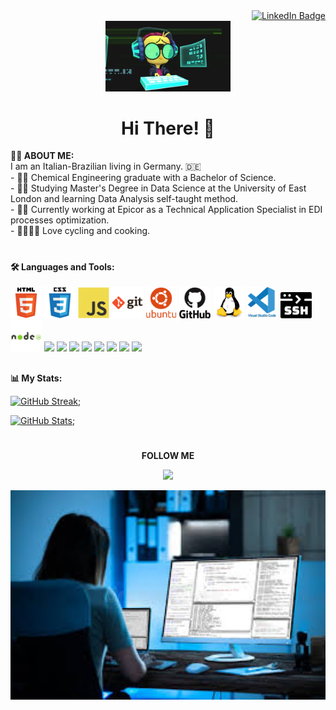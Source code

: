  <div id="badges" align="right">
  <a target="_blank" href="https://www.linkedin.com/in/zjessica94">
    <img src="https://img.shields.io/badge/LinkedIn-blue?style=for-the-badge&logo=linkedin&logoColor=white" alt="LinkedIn Badge"/>
  </a>
  </div>
<div id="header" align="center">
  <img src="https://raw.githubusercontent.com/Zarinha/Zarinha/main/images/giphy.webp" width="200">
  <h1><strong>Hi There!</strong> 👋 </h1>
</div>
  
  <strong>:woman_technologist: ABOUT ME:</strong><br>
   I am an Italian-Brazilian living in Germany. 🇩🇪 <br>
    - 👩‍🔬 Chemical Engineering graduate with a Bachelor of Science.<br>
    - 👩‍🎓 Studying Master's Degree in Data Science at the University of East London and learning Data Analysis self-taught method. <br>
    - 👩‍💻 Currently working at Epicor as a Technical Application Specialist in EDI processes optimization. <br>
    - 🚴‍♀️🧑‍🍳 Love cycling and cooking.
<h1></h1>
<h4>
🛠️ Languages and Tools:</h4>
<div>
<img src="https://raw.githubusercontent.com/Zarinha/Zarinha/7c44090a278e43b7946ed70634d4afaba2759f94/images/html5-original-wordmark.svg" width=50>
  <img src="https://raw.githubusercontent.com/Zarinha/Zarinha/d18bd97225db675d4b074d1f116a48d81b2bbdfa/images/css3-original-wordmark%20(1).svg" width=50>
  <img src="https://raw.githubusercontent.com/Zarinha/Zarinha/d18bd97225db675d4b074d1f116a48d81b2bbdfa/images/javascript-original.svg" width=50>
  <img src="https://raw.githubusercontent.com/Zarinha/Zarinha/d18bd97225db675d4b074d1f116a48d81b2bbdfa/images/git-original-wordmark.svg" width=50>
  <img src="https://raw.githubusercontent.com/Zarinha/Zarinha/f0679abfdd1861591aac19d1e25dde9efb863648/images/ubuntu-plain-wordmark.svg" width=50>
  <img src="https://raw.githubusercontent.com/Zarinha/Zarinha/f0679abfdd1861591aac19d1e25dde9efb863648/images/github-original-wordmark.svg" width=50>
  <img src="https://raw.githubusercontent.com/Zarinha/Zarinha/d18bd97225db675d4b074d1f116a48d81b2bbdfa/images/linux-original.svg" width=50>
  <img src="https://raw.githubusercontent.com/Zarinha/Zarinha/d18bd97225db675d4b074d1f116a48d81b2bbdfa/images/vscode-original-wordmark.svg" width=50>
  <img src="https://raw.githubusercontent.com/Zarinha/Zarinha/f0679abfdd1861591aac19d1e25dde9efb863648/images/ssh.svg" width=50>
  <img src="https://raw.githubusercontent.com/Zarinha/Zarinha/e6cf0d87d464c04149ac7aaec520e36e1e0e9411/images/nodejs-original-wordmark.svg" width=50>
  <img src="https://raw.githubusercontent.com/Zarinha/devicon/6910f0503efdd315c8f9b858234310c06e04d9c0/icons/anaconda/anaconda-original-wordmark.svg" width=50>
  <img src="https://raw.githubusercontent.com/Zarinha/devicon/6910f0503efdd315c8f9b858234310c06e04d9c0/icons/jupyter/jupyter-original-wordmark.svg" width=50>
  <img src="https://raw.githubusercontent.com/Zarinha/devicon/6910f0503efdd315c8f9b858234310c06e04d9c0/icons/jira/jira-original-wordmark.svg" width=50>
  <img src="https://raw.githubusercontent.com/Zarinha/devicon/6910f0503efdd315c8f9b858234310c06e04d9c0/icons/numpy/numpy-original-wordmark.svg" width=50>
  <img src="https://raw.githubusercontent.com/Zarinha/devicon/6910f0503efdd315c8f9b858234310c06e04d9c0/icons/pandas/pandas-original-wordmark.svg" width=50>
  <img src="https://raw.githubusercontent.com/Zarinha/devicon/6910f0503efdd315c8f9b858234310c06e04d9c0/icons/sourcetree/sourcetree-original-wordmark.svg" width=50>
  <img src="https://raw.githubusercontent.com/Zarinha/devicon/6910f0503efdd315c8f9b858234310c06e04d9c0/icons/salesforce/salesforce-original.svg" width=50>
  <img src="https://raw.githubusercontent.com/Zarinha/devicon/6910f0503efdd315c8f9b858234310c06e04d9c0/icons/azuredevops/azuredevops-original.svg" width=50>
  </div>
  <div>
<h2></h2>
  <strong> 📊 My Stats:</strong>
 
[![GitHub Streak](http://github-readme-streak-stats.herokuapp.com?user=Zarinha&theme=bear&date_format=M%20j%5B%2C%20Y%5D)](http://github-readme-streak-stats.herokuapp.com?user=Zarinha&theme=bear&date_format=M%20j%5B%2C%20Y%5D);
 
 
[![GitHub Stats](https://github-readme-stats.vercel.app/api?username=zarinha&theme=bear&date_format=M%20j%5B%2C%20Y%5D)](https://github-readme-stats.vercel.app/api?username=zarinha&theme=bear&date_format=M%20j%5B%2C%20Y%5D);
  

 </div>

<h1></h1>
<div id="footer" align="center">
 <p><strong>FOLLOW ME</strong><p>
<p><a class="github-button" href="https://github.com/Zarinha" "Follow @Zarinha on GitHub"><img src="https://img.shields.io/badge/GitHub-100000?style=for-the-badge&logo=github&logoColor=white"></a></p>
 
 <img src="https://github.com/Zarinha/Zarinha/blob/main/images/images.jpeg?raw=true" alt="coding woman" width=600>
